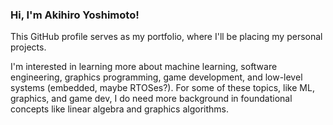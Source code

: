 ### Hi, I'm Akihiro Yoshimoto!
This GitHub profile serves as my portfolio, where I'll be placing my personal projects.

I'm interested in learning more about machine learning, software engineering, graphics programming, game development, and low-level systems (embedded, maybe RTOSes?).
For some of these topics, like ML, graphics, and game dev, I do need more background in foundational concepts like linear algebra and graphics algorithms.

